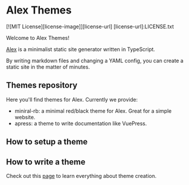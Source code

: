 # Alex Themes

[![MIT License][license-image]][license-url]
[license-url]:LICENSE.txt

Welcome to Alex Themes! 

[Alex](https://github.com/etermind/alex) is a minimalist static site generator written in TypeScript.

By writing markdown files and changing a YAML config, you can create a static site in the matter of minutes.

## Themes repository

Here you'll find themes for Alex. Currently we provide:

- miniral-rb: a minimal red/black theme for Alex. Great for a simple website.
- apress: a theme to write documentation like VuePress.

## How to setup a theme

## How to write a theme

Check out this [page](./THEMES.md) to learn everything about theme creation.
